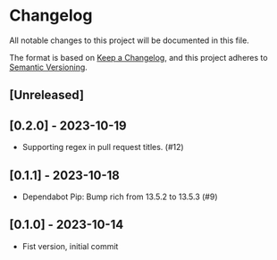 # Changelog

All notable changes to this project will be documented in this file.

The format is based on [Keep a Changelog](https://keepachangelog.com/en/1.1.0/),
and this project adheres to [Semantic Versioning](https://semver.org/spec/v2.0.0.html).

## [Unreleased]

## [0.2.0] - 2023-10-19
- Supporting regex in pull request titles. (#12)

## [0.1.1] - 2023-10-18
- Dependabot Pip: Bump rich from 13.5.2 to 13.5.3 (#9)

## [0.1.0] - 2023-10-14
- Fist version, initial commit
